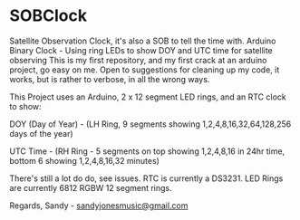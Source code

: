 # SOBClock
Satellite Observation Clock, it's also a SOB to tell the time with.
Arduino Binary Clock - Using ring LEDs to show DOY and UTC time for satellite observing
This is my first repository, and my first crack at an arduino project, go easy on me.
Open to suggestions for cleaning up my code, it works, but is rather to verbose, in all the wrong ways.

This Project uses an Arduino, 2 x 12 segment LED rings, and an RTC clock to show:

DOY (Day of Year) - (LH Ring, 9 segments showing 1,2,4,8,16,32,64,128,256 days of the year) 

UTC Time - (RH Ring - 5 segments on top showing 1,2,4,8,16 in 24hr time, bottom 6 showing 1,2,4,8,16,32 minutes)

There's still a lot do do, see issues.
RTC is currently a DS3231.
LED Rings are currently 6812 RGBW 12 segment rings.

Regards,
Sandy - sandyjonesmusic@gmail.com
